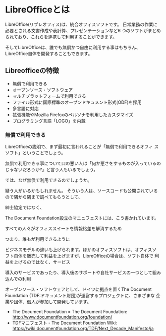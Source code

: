 # LibreOfficeとは

LibreOffice(リブレオフィス)は、統合オフィスソフトです。
日常業務の作業に必要とされる文書作成や表計算、プレゼンテーションなど6
つのソフトがまとめられており、これらを連携して利用することができます。

そしてLibreOfficeは、誰でも無償かつ自由に利用する事はもちろん、
LibreOffice自体を開発することもできます。


## Libreofficeの特徴

- 無償で利用できる
- オープンソース・ソフトウェア
- マルチプラットフォームで利用できる
- ファイル形式に国際標準のオープンドキュメント形式(ODF)を採用
- 多言語に対応
- 拡張機能やMozilla Firefoxのペルソナを利用したカスタマイズ
- プログラミング言語「LOGO」を内蔵

### 無償で利用できる

LibreOfficeの説明で、まず最初に言われることが「無償で利用できるオフィ
スソフト」ということでしょう。

無償で利用できる事について口の悪い人は「何か悪さをするものが入っているのじゃないだろうか?」と言う人もいるでしょう。

では、なぜ無償で利用できるのでしょうか。


疑う人がいるかもしれません。
そういう人は、ソースコードも公開されているので隅から隅まで調べてもらうとして、

紳士協定ではなく、


The Document Foundation設立のマニュフェストには、こう書かれています。

すべての人々がオフィススイートを情報格差を解消するため

つまり、誰もが利用できるように

ビジネスモデルの違いも上げられます。ほかのオフィスソフトは、オフィスソ
フト自体を販売して利益を上げますが、LibreOfficeの場合は、ソフト自体で
利益を上げるのではなく、サービス

導入のサービスであったり、導入後のサポートや自社サービスの一つとして組み込んでの利用

オープンソース・ソフトウェアとして、ドイツに拠点を置くThe Document
Foundation (TDF:ドキュメント財団)が運営するプロジェクトに、さまざまな
企業や団体、個人が参加して開発しています。



- The Document Foundation » The Document Foundation: http://www.documentfoundation.org/foundation/
- TDFマニフェスト - The Document Foundation Wiki: https://wiki.documentfoundation.org/TDF/Next_Decade_Manifesto/ja

